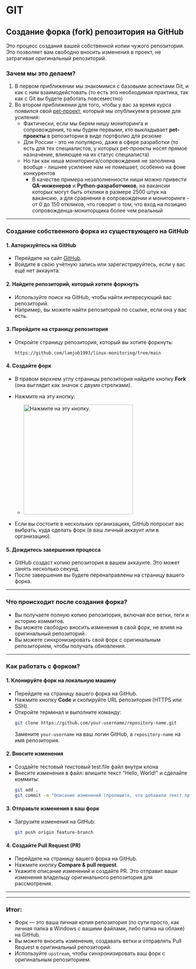 # GIT

## Создание форка (fork) репозитория на GitHub

Это процесс создания вашей собственной копии чужого репозитория. Это позволяет вам свободно вносить изменения в проект, не затрагивая оригинальный репозиторий.

###  Зачем мы это делаем?
1. В первом приближении мы знакомимся с базовыми аспектами Git, и как с ним взаимодейстовать (то есть это необходимая практика, так как с Git вы будете работать повсеместно)
2. Во втором приближении для того, чтобы у вас за время курса появился свой [pet-проект](https://practicum.yandex.ru/blog/chto-takoe-pet-proekty-idei-dlya-novichkov/ "Pet-проект (от англ. pet — домашний питомец) — это тренировочный проект, который специалист создаёт в свободное время и по собственному желанию. Он сам придумывает и воплощает идею. Пет-проекты могут создавать программисты, дизайнеры, маркетологи, аналитики данных и т. д."), который мы опубликуем в резюме для усиления:
    - Фактически, если мы берем нишу мониторинга и сопровождения, то мы будем первыми, кто выкладывает **pet-проекты** в репозитории в виде портфолио для резюме
    - Для России - это не популярно, даже в сфере разработки (то есть для тех специалистов, у которых pet-проекты носят прямое назначение, влияющее на их статус специалиста)
    - Но так как ниша мониторинга/сопровождения не заполнена вообще - лишнее усиление нам не помешает, особенно на фоне конкурентов
        - В качестве примера незаполненности ниши можно привести **QA-инженеров** и **Python-разработчиков**, на вакансии которых могут быть отклики в размере 2500 штук на вакансию, а для сравнения в сопровождении и мониторинге - от 0 до 150 откликов, что говорит о том, что вход на позицию сопровожденца-мониторщика более чем реальный


---

### **Создание собственного форка из существующего на GitHub**

#### **1. Авторизуйтесь на GitHub**
- Перейдите на сайт [GitHub](https://github.com).
- Войдите в свою учётную запись или зарегистрируйтесь, если у вас ещё нет аккаунта.

#### **2. Найдите репозиторий, который хотите форкнуть**
- Используйте поиск на GitHub, чтобы найти интересующий вас репозиторий.
- Например, вы можете найти репозиторий по ссылке, если она у вас есть.

#### **3. Перейдите на страницу репозитория**
- Откройте страницу репозитория, который вы хотите форкнуть:
  ```
  https://github.com/lamjob1993/linux-monitoring/tree/main
  ```

#### **4. Создайте форк**
- В правом верхнем углу страницы репозитория найдите кнопку **Fork** (она выглядит как значок с двумя стрелками).
- Нажмите на эту кнопку:

   - <img src="https://avatars.mds.yandex.net/i?id=b8e311658f5682f0faad36f61a135195_l-5319497-images-thumbs&n=13" alt="Нажмите на эту кнопку." width="300" />

- Если вы состоите в нескольких организациях, GitHub попросит вас выбрать, куда сделать форк (в ваш личный аккаунт или в организацию).

#### **5. Дождитесь завершения процесса**
- GitHub создаст копию репозитория в вашем аккаунте. Это может занять несколько секунд.
- После завершения вы будете перенаправлены на страницу вашего форка.

---

### **Что происходит после создания форка?**
- Вы получаете полную копию репозитория, включая все ветки, теги и историю коммитов.
- Вы можете свободно вносить изменения в свой форк, не влияя на оригинальный репозиторий.
- Вы можете синхронизировать свой форк с оригинальным репозиторием, чтобы получать обновления.

---

### **Как работать с форком?**

#### **1. Клонируйте форк на локальную машину**
- Перейдите на страницу вашего форка на GitHub.
- Нажмите кнопку **Code** и скопируйте URL репозитория (HTTPS или SSH).
- Откройте терминал и выполните команду:
  ```bash
  git clone https://github.com/your-username/repository-name.git
  ```
  Замените `your-username` на ваш логин GitHub, а `repository-name` на имя репозитория.

#### **2. Вносите изменения**
- Создайте тестовый текстовый test.file файл внутри клона
- Внесите изменения в файл: впишите текст "Hello, World!" и сделайте коммиты:
  ```bash
  git add .
  git commit -m "Описание изменений (пропишите, что добавили текст приветствия)"
  ```

#### **3. Отправьте изменения в ваш форк**
- Загрузите изменения на GitHub:
  ```bash
  git push origin feature-branch
  ```

#### **4. Создайте Pull Request (PR)**
- Перейдите на страницу вашего форка на GitHub.
- Нажмите кнопку **Compare & pull request**.
- Укажите описание изменений и создайте PR. Это отправит ваши изменения владельцу оригинального репозитория для рассмотрения.

---



---

### **Итог:**
- Форк — это ваша личная копия репозитория (по сути просто, как личная папка в Windows с вашими файлами, либо папка на облаке) на GitHub.
- Вы можете вносить изменения, создавать ветки и отправлять Pull Request в оригинальный репозиторий.
- Используйте `upstream`, чтобы синхронизировать ваш форк с оригинальным репозиторием.

